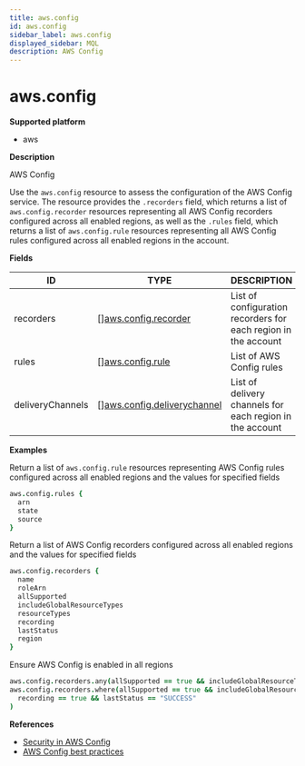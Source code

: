 ```yaml
---
title: aws.config
id: aws.config
sidebar_label: aws.config
displayed_sidebar: MQL
description: AWS Config
---
```


# aws.config

**Supported platform**

- aws

**Description**

AWS Config

Use the `aws.config` resource to assess the configuration of the AWS Config service. The resource provides the `.recorders` field, which returns a list of `aws.config.recorder` resources representing all AWS Config recorders configured across all enabled regions, as well as the `.rules` field, which returns a list of `aws.config.rule` resources representing all AWS Config rules configured across all enabled regions in the account.

**Fields**

| ID               | TYPE                                                                  | DESCRIPTION                                                    |
| ---------------- | --------------------------------------------------------------------- | -------------------------------------------------------------- |
| recorders        | &#91;&#93;[aws.config.recorder](aws.config.recorder.md)               | List of configuration recorders for each region in the account |
| rules            | &#91;&#93;[aws.config.rule](aws.config.rule.md)                       | List of AWS Config rules                                       |
| deliveryChannels | &#91;&#93;[aws.config.deliverychannel](aws.config.deliverychannel.md) | List of delivery channels for each region in the account       |

**Examples**

Return a list of `aws.config.rule` resources representing AWS Config rules configured across all enabled regions and the values for specified fields

```coffee
aws.config.rules {
  arn
  state
  source
}
```

Return a list of AWS Config recorders configured across all enabled regions and the values for specified fields

```coffee
aws.config.recorders {
  name
  roleArn
  allSupported
  includeGlobalResourceTypes
  resourceTypes
  recording
  lastStatus
  region
}
```

Ensure AWS Config is enabled in all regions

```coffee
aws.config.recorders.any(allSupported == true && includeGlobalResourceTypes == true)
aws.config.recorders.where(allSupported == true && includeGlobalResourceTypes == true).all(
  recording == true && lastStatus == "SUCCESS"
)
```

**References**

- [Security in AWS Config](https://docs.aws.amazon.com/config/latest/developerguide/security.html)
- [AWS Config best practices](https://aws.amazon.com/blogs/mt/aws-config-best-practices/)
